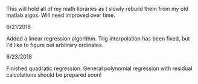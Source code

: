 This will hold all of my math libraries as I slowly rebuild them from my old matlab algos. Will need improved over time.

6/21/2018

Added a linear regression algorithm. Trig interpolation has been fixed, but I'd like to figure out arbitrary ordinates.

6/23/2018

Finished quadratic regression. General polynomial regression with residual calculations should be prepared soon!